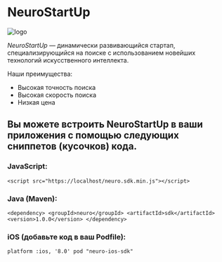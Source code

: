 # NeuroStartUp

![logo](https://camo.githubusercontent.com/ace14ee894d150192a7b05b12410738aa65528da742bbce69315a5f441320ea7/68747470733a2f2f692e696d6775722e636f6d2f495a4f525769492e706e67)

*NeuroStartUp* — динамически развивающийся стартап, специализирующийся на поиске с использованием новейших технологий искусственного интеллекта.

Наши преимущества:
* Высокая точность поиска
* Высокая скорость поиска
* Низкая цена

## Вы можете встроить NeuroStartUp в ваши приложения с помощью следующих сниппетов (кусочков) кода.

### JavaScript:

`<script src="https://localhost/neuro.sdk.min.js"></script>`
### Java (Maven):

`<dependency>
  <groupId>neuro</groupId>
  <artifactId>sdk</artifactId>
  <version>1.0.0</version>
</dependency>`
### iOS (добавьте код в ваш Podfile):

`platform :ios, '8.0'
pod "neuro-ios-sdk"`